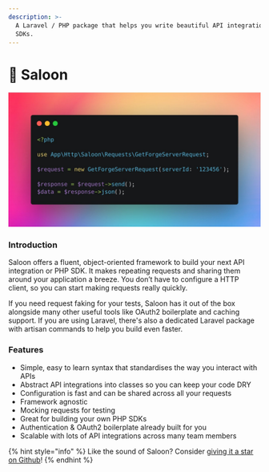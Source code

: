 ```yaml
---
description: >-
  A Laravel / PHP package that helps you write beautiful API integrations and
  SDKs.
---
```


# 🚪 Saloon

![Making a request, sending it and retrieving the JSON data as an associative array.](.gitbook/assets/FJFXPeaXEAAihla.jpg)

### Introduction

Saloon offers a fluent, object-oriented framework to build your next API integration or PHP SDK. It makes repeating requests and sharing them around your application a breeze. You don’t have to configure a HTTP client, so you can start making requests really quickly.

If you need request faking for your tests, Saloon has it out of the box alongside many other useful tools like OAuth2 boilerplate and caching support. If you are using Laravel, there's also a dedicated Laravel package with artisan commands to help you build even faster.

### Features

* Simple, easy to learn syntax that standardises the way you interact with APIs
* Abstract API integrations into classes so you can keep your code DRY
* Configuration is fast and can be shared across all your requests
* Framework agnostic
* Mocking requests for testing
* Great for building your own PHP SDKs
* Authentication & OAuth2 boilerplate already built for you
* Scalable with lots of API integrations across many team members

{% hint style="info" %}
Like the sound of Saloon? Consider [giving it a star on Github](https://github.com/sammyjo20/saloon)!
{% endhint %}
